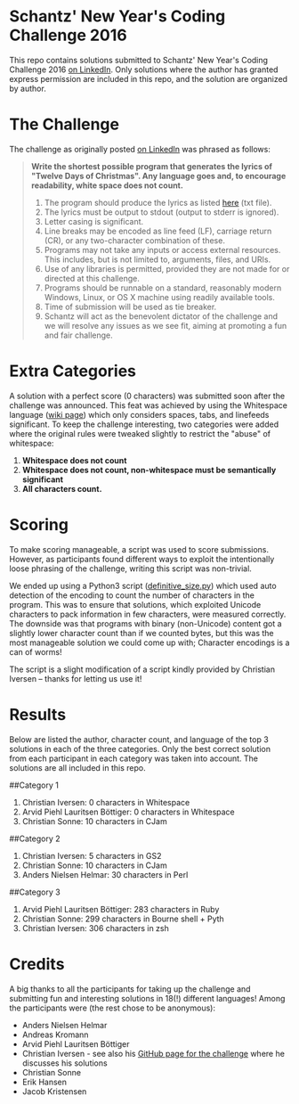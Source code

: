 # Schantz' New Year's Coding Challenge 2016
This repo contains solutions submitted to Schantz' New Year's Coding Challenge 2016 [on LinkedIn](https://www.linkedin.com/pulse/new-years-coding-challenge-espen-h%C3%B8jsgaard).
Only solutions where the author has granted express permission are included in this repo, and the solution are organized by author.


# The Challenge
The challenge as originally posted [on LinkedIn](https://www.linkedin.com/pulse/new-years-coding-challenge-espen-h%C3%B8jsgaard) was phrased as follows:

> **Write the shortest possible program that generates the lyrics of "Twelve Days of Christmas". Any language goes and, to encourage readability, white space does not count.**
> 
> 1. The program should produce the lyrics as listed [here](http://espen.dk/12_days_of_christmas.txt) (txt file).
> 2. The lyrics must be output to stdout (output to stderr is ignored).
> 3. Letter casing is significant.
> 4. Line breaks may be encoded as line feed (LF), carriage return (CR), or any two-character combination of these.
> 5. Programs may not take any inputs or access external resources. This includes, but is not limited to, arguments, files, and URIs.
> 6. Use of any libraries is permitted, provided they are not made for or directed at this challenge.
> 7. Programs should be runnable on a standard, reasonably modern Windows, Linux, or OS X machine using readily available tools.
> 8. Time of submission will be used as tie breaker.
> 9. Schantz will act as the benevolent dictator of the challenge and we will resolve any issues as we see fit, aiming at promoting a fun and fair challenge. 


# Extra Categories
A solution with a perfect score (0 characters) was submitted soon after the challenge was announced. This feat was achieved by using the Whitespace language ([wiki page](https://en.wikipedia.org/wiki/Whitespace_(programming_language))) which only considers spaces, tabs, and linefeeds significant.
To keep the challenge interesting, two categories were added where the original rules were tweaked slightly to restrict the "abuse" of whitespace:

1. **Whitespace does not count**
2. **Whitespace does not count, non-whitespace must be semantically significant**
3. **All characters count.**


# Scoring
To make scoring manageable, a script was used to score submissions. However, as participants found different ways to exploit the intentionally loose phrasing of the challenge, writing this script was non-trivial.

We ended up using a Python3 script ([definitive_size.py](./definitive_size.py)) which used auto detection of the encoding to count the number of characters in the program. This was to ensure that solutions, which exploited Unicode characters to pack information in few characters, were measured correctly. The downside was that programs with binary (non-Unicode) content got a slightly lower character count than if we counted bytes, but this was the most manageable solution we could come up with; Character encodings is a can of worms!

The script is a slight modification of a script kindly provided by Christian Iversen – thanks for letting us use it!


# Results
Below are listed the author, character count, and language of the top 3 solutions in each of the three categories. Only the best correct solution from each participant in each category was taken into account. The solutions are all included in this repo.

##Category 1
1. Christian Iversen: 0 characters in Whitespace
2. Arvid Piehl Lauritsen Böttiger: 0 characters in Whitespace
3. Christian Sonne: 10 characters in CJam
 
##Category 2
1. Christian Iversen: 5 characters in GS2
2. Christian Sonne: 10 characters in CJam
3. Anders Nielsen Helmar: 30 characters in Perl

##Category 3
1. Arvid Piehl Lauritsen Böttiger: 283 characters in Ruby
2. Christian Sonne: 299 characters in Bourne shell + Pyth
3. Christian Iversen: 306 characters in zsh


# Credits
A big thanks to all the participants for taking up the challenge and submitting fun and interesting solutions in 18(!) different languages!
Among the participants were (the rest chose to be anonymous):

* Anders Nielsen Helmar
* Andreas Kromann
* Arvid Piehl Lauritsen Böttiger
* Christian Iversen - see also his [GitHub page for the challenge](https://github.com/chrivers/xmas-challenge) where he discusses his solutions
* Christian Sonne
* Erik Hansen
* Jacob Kristensen
